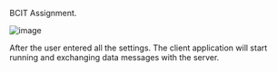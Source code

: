 BCIT Assignment. 

![image](https://user-images.githubusercontent.com/32147519/173514434-1a6f8e7c-f08e-425d-95db-6270e6b9c499.png)



After the user entered all the settings. The client application will start running and exchanging data messages with the server.
